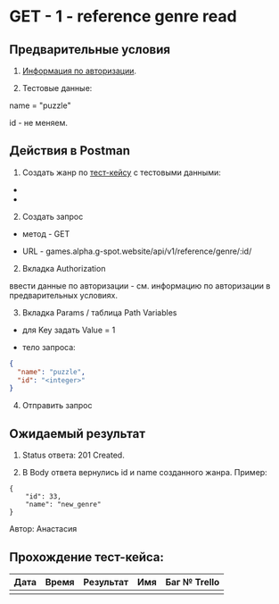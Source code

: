 GET - 1 - reference genre read
===

Предварительные условия
--

1. [Информация по авторизации](https://github.com/nastyaist/GSPOTtestingdocumentation/blob/main/games/Authorization%20data.md).

2. Тестовые данные:

name = "puzzle"

id - не меняем.

Действия в Postman
--
1. Создать жанр по [тест-кейсу](ссылка) с тестовыми данными:
-  
- 

2. Создать запрос

- метод - GET

- URL - games.alpha.g-spot.website/api/v1/reference/genre/:id/

2. Вкладка Authorization

ввести данные по авторизации - см. информацию по авторизации в предварительных условиях.

3. Вкладка Params / таблица Path Variables
 
- для Key задать Value = 1 

- тело запроса:

```json
{
  "name": "puzzle",
  "id": "<integer>"
}
```

4. Отправить запрос

Ожидаемый результат
--

1. Status ответа: 201 Created.

2. В Body ответа вернулись id и name созданного жанра. Пример:

```
{
    "id": 33,
    "name": "new_genre"
}
```

Автор: Анастасия

Прохождение тест-кейса:
----------------

|**Дата**|**Время**|**Результат**|**Имя**|**Баг № Trello**|
| :-: | :-: | :-: | :-: | :-: |
||||||
